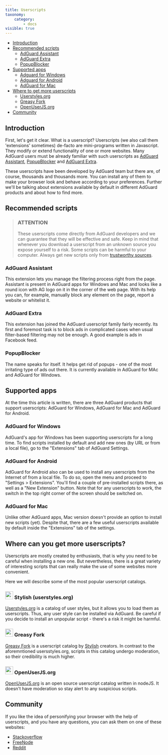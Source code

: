 ```yaml
---
title: Userscripts
taxonomy:
    category:
        - docs
visible: true
---
```


* [Introduction](#intro)
* [Recommended scripts](#recommended)
    * [AdGuard Assistant](#assistant)
    * [AdGuard Extra](#extra)
    * [PopupBlocker](#popupblocker)
* [Supported apps](#apps)
    * [Adguard for Windows](#windows)
    * [Adguard for Android](#android)
    * [AdGuard for Mac](#mac)
* [Where to get more userscripts](#repo)
    * [Userstyles.org](#userstyles)
    * [Greasy Fork](#greasyfork)
    * [OpenUserJS.org](#openuserjs)
* [Community](#community)


<a name="intro"></a>
## Introduction

First, let's get it clear. What is a userscript? Userscripts (we also call them 'extensions' sometimes) de-facto are mini-programs written in Javascript. They modify or extend functionality of one or more websites. Many AdGuard users must be already familiar with such userscripts as [AdGuard Assistant](#assistant), [PopupBlocker](#popupblocker) and [AdGuard Extra](#extra).

These userscripts have been developed by AdGuard team but there are, of course, thousands and thousands more. You can install any of them to make your browser look and behave according to your preferences. Further we'll be talking about extensions available by default in different AdGuard products and about how to find more.


<a name="recommended"></a>
## Recommended scripts

>### ATTENTION
>These userscripts come directly from AdGuard developers and we can guarantee that they will be effective and safe. Keep in mind that whenever you download a userscript from an unknown source you expose yourself to a risk. Some scripts can be harmful to your computer. Always get new scripts only from [trustworthy sources](#repo).


<a name="assistant"></a>
### AdGuard Assistant

This extension lets you manage the filtering process right from the page. Assistant is present in AdGuard apps for Windows and Mac and looks like a round icon with AG logo on it in the corner of the web page. With its help you can, for example, manually block any element on the page, report a website or whitelist it.


<a name="extra"></a>
### AdGuard Extra

This extension has joined the AdGuard userscript family fairly recently. Its first and foremost task is to block ads in complicated cases when usual filter-based filtering may not be enough. A good example is ads in Facebook feed.


<a name="popupblocker"></a>
### PopupBlocker

The name speaks for itself. It helps get rid of popups - one of the most irritating type of ads out there. It is currently available in AdGuard for MAc and AdGuard for Windows.


<a name="apps"></a>
## Supported apps

At the time this article is written, there are three AdGuard products that support userscripts: AdGuard for Windows, AdGuard for Mac and AdGuard for Android.


<a name="windows"></a>
### AdGuard for Windows

AdGuard's app for Windows has been supporting userscripts for a long time. To find scripts installed by default and add new ones (by URL or from a local file), go to the "Extensions" tab of AdGuard Settings. 


<a name="android"></a>
### AdGuard for Android

AdGuard for Android also can be used to install any userscripts from the Internet of from a local file. To do so, open the menu and proceed to "Settings > Extensions". You'll find a couple of pre-installed scripts there, as well as a "New Extension" button. Note that for any userscripts to work, the switch in the top right corner of the screen should be switched on.

<a name="mac"></a>
### AdGuard for Mac

Unlike other AdGuard apps, Mac version doesn't provide an option to install new scripts (yet). Despite that, there are a few useful userscripts available by default inside the "Extensions" tab of the settings.


<a name="repo"></a>
## Where can you get more userscripts?

Userscripts are mostly created by enthusiasts, that is why you need to be careful when installing a new one. But nevertheless, there is a great variety of interesting scripts that can really make the use of some websites more convenient.

Here we will describe some of the most popular userscript catalogs.


<a name="userstyles"></a>
### <img src="https://cdn.adguard.com/public/Adguard/kb/PicturesEN/us.png" width="25"> Stylish (userstyles.org)

[Userstyles.org](https://userstyles.org/) is a catalog of user styles, but it allows you to load them as userscripts. Thus, any user style can be installed via AdGuard. Be careful if you decide to install an unpopular script - there's a risk it might be harmful.


<a name="greasyfork"></a>
### <img src="https://cdn.adguard.com/public/Adguard/kb/PicturesEN/gs.png" width="25"> Greasy Fork

[Greasy Fork](https://greasyfork.org/) is a userscript catalog by [Stylish](#userstyles) creators. In contrast to the aforemntioned usersstyles.org, scripts in this catalog undergo moderation, so their credibility is much higher.


<a name="openUserJs"></a>
### <img src="https://cdn.adguard.com/public/Adguard/kb/PicturesEN/js.png" width="25">  OpenUserJS.org

[OpenUserJS.org](https://openuserjs.org/) is an open source userscript catalog written in nodeJS. It doesn't have moderation so stay alert to any suspicious scripts.


<a name="community"></a>
## Community

If you like the idea of personifying your browser with the help of userscripts, and you have any questions, you can ask them on one of these websites:

* [Stackoverflow](https://stackoverflow.com/questions/tagged/userscripts)
* [FreeNode](https://webchat.freenode.net/#greasemonkey)
* [Reddit](https://www.reddit.com/r/userscripts/)